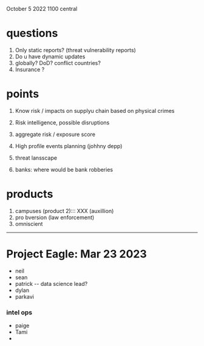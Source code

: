 October 5 2022 1100 central


# questions

1. Only static reports? (threat vulnerability reports)
2. Do u have dynamic updates
3. globally? DoD? conflict countries?
4. Insurance ?


# points

1. Know risk / impacts on supplyu chain based on physical crimes
2. Risk intelligence, possible disruptions
3. aggregate risk / exposure score

1. High profile events planning (johhny depp)
2. threat lansscape
3. banks: where would be bank robberies


# products

1. campuses (product 2)::: XXX (auxillion)
2. pro bversion (law enforcement)
3. omniscient 

---

# Project Eagle: Mar 23 2023

+ neil 
+ sean
+ patrick -- data science lead?
+ dylan
+ parkavi

### intel ops
+ paige
+ Tami 
+ 


